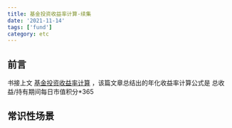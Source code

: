 ```yaml
---
title: 基金投资收益率计算-续集
date: '2021-11-14'
tags: ['fund']
category: etc
---
```


## 前言

书接上文 [基金投资收益率计算]((/posts/fund-investment-profit-calculation/)) ，该篇文章总结出的年化收益率计算公式是 总收益/持有期间每日市值积分*365

## 常识性场景



